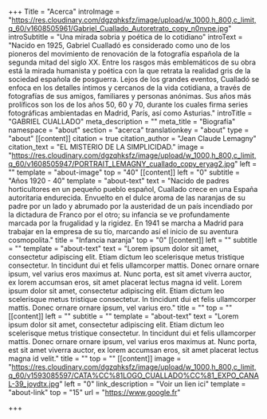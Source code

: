 +++
Title = "Acerca"
introImage = "https://res.cloudinary.com/dgzqhksfz/image/upload/w_1000,h_800,c_limit,q_60/v1608505961/Gabriel_Cuallado_Autoretrato_copy_n0nvpe.jpg"
introSubtitle = "Una mirada sobria y poética de lo cotidiano"
introText = "Nacido en 1925, Gabriel Cualladó es considerado como uno de los pioneros del movimiento de renovación de la fotografía española de la segunda mitad del siglo XX. Entre los rasgos más emblemáticos de su obra está la mirada humanista y poética con la que retrata la realidad gris de la sociedad española de posguerra. Lejos de los grandes eventos, Cualladó se enfoca en los detalles íntimos y cercanos de la vida cotidiana, a través de fotografías de sus amigos, familiares y personas anónimas. Sus años más prolíficos son los de los años 50, 60 y 70, durante los cuales firma series fotográficas ambientadas en Madrid, París, así como Asturias."
introTitle = "GABRIEL CUALLADO"
meta_description = ""
meta_title = "Biografía"
namespace = "about"
section = "acerca"
translationkey = "about"
type = "about"
[[content]]
citation = true
citation_author = "Jean Claude Lemagny"
citation_text = "EL MISTERIO DE LA SIMPLICIDAD."
image = "https://res.cloudinary.com/dgzqhksfz/image/upload/w_1000,h_800,c_limit,q_60/v1608505947/PORTRAIT_LEMAGNY_cuallado_copy_eryag2.jpg"
left = ""
template = "about-image"
top = "40"
[[content]]
left = "0"
subtitle = "Años 1920 - 40"
template = "about-text"
text = "Nacido de padres horticultores en un pequeño pueblo español, Cuallado crece en una España autoritaria endurecida. Envuelto en el dulce aroma de las naranjas de su padre por un lado y abrumado por la austeridad de un país incendiado por la dictadura de Franco por el otro; su infancia se ve profundamente marcada por la frugalidad y la rigidez. En 1941 se marcha a Madrid para trabajar en la empresa de su tío, marcando así el inicio de su aventura cosmopolita."
title = "Infancia naranja"
top = "0"
[[content]]
left = ""
subtitle = ""
template = "about-text"
text = "Lorem ipsum dolor sit amet, consectetur adipiscing elit. Etiam dictum leo scelerisque metus tristique consectetur. In tincidunt dui et felis ullamcorper mattis. Donec ornare ornare ipsum, vel varius eros maximus at. Nunc porta, est sit amet viverra auctor, ex lorem accumsan eros, sit amet placerat lectus magna id velit. Lorem ipsum dolor sit amet, consectetur adipiscing elit. Etiam dictum leo scelerisque metus tristique consectetur. In tincidunt dui et felis ullamcorper mattis. Donec ornare ornare ipsum, vel varius ero."
title = ""
top = ""
[[content]]
left = ""
subtitle = ""
template = "about-text"
text = "Lorem ipsum dolor sit amet, consectetur adipiscing elit. Etiam dictum leo scelerisque metus tristique consectetur. In tincidunt dui et felis ullamcorper mattis. Donec ornare ornare ipsum, vel varius eros maximus at. Nunc porta, est sit amet viverra auctor, ex lorem accumsan eros, sit amet placerat lectus magna id velit."
title = ""
top = ""
[[content]]
image = "https://res.cloudinary.com/dgzqhksfz/image/upload/w_1000,h_800,c_limit,q_60/v1593085597/CATA%CC%81LOGO_CUALLADO%CC%81_EXPO_CANAL-39_joydtx.jpg"
left = "0"
link_description = "Voir un lien ici"
template = "about-link"
top = "15"
url = "https://www.google.fr"

+++
